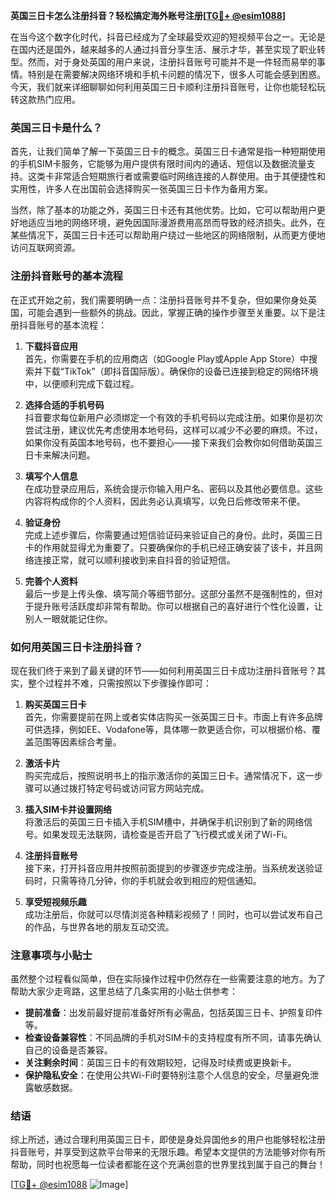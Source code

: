**英国三日卡怎么注册抖音？轻松搞定海外账号注册[[TG💪+ @esim1088](https://t.me/s/esim1088)]**

在当今这个数字化时代，抖音已经成为了全球最受欢迎的短视频平台之一。无论是在国内还是国外，越来越多的人通过抖音分享生活、展示才华，甚至实现了职业转型。然而，对于身处英国的用户来说，注册抖音账号可能并不是一件轻而易举的事情。特别是在需要解决网络环境和手机卡问题的情况下，很多人可能会感到困惑。今天，我们就来详细聊聊如何利用英国三日卡顺利注册抖音账号，让你也能轻松玩转这款热门应用。

### 英国三日卡是什么？

首先，让我们简单了解一下英国三日卡的概念。英国三日卡通常是指一种短期使用的手机SIM卡服务，它能够为用户提供有限时间内的通话、短信以及数据流量支持。这类卡非常适合短期旅行者或需要临时网络连接的人群使用。由于其便捷性和实用性，许多人在出国前会选择购买一张英国三日卡作为备用方案。

当然，除了基本的功能之外，英国三日卡还有其他优势。比如，它可以帮助用户更好地适应当地的网络环境，避免因国际漫游费用高昂而导致的经济损失。此外，在某些情况下，英国三日卡还可以帮助用户绕过一些地区的网络限制，从而更方便地访问互联网资源。

### 注册抖音账号的基本流程

在正式开始之前，我们需要明确一点：注册抖音账号并不复杂，但如果你身处英国，可能会遇到一些额外的挑战。因此，掌握正确的操作步骤至关重要。以下是注册抖音账号的基本流程：

1. **下载抖音应用**  
   首先，你需要在手机的应用商店（如Google Play或Apple App Store）中搜索并下载“TikTok”（即抖音国际版）。确保你的设备已连接到稳定的网络环境中，以便顺利完成下载过程。

2. **选择合适的手机号码**  
   抖音要求每位新用户必须绑定一个有效的手机号码以完成注册。如果你是初次尝试注册，建议优先考虑使用本地号码，这样可以减少不必要的麻烦。不过，如果你没有英国本地号码，也不要担心——接下来我们会教你如何借助英国三日卡来解决问题。

3. **填写个人信息**  
   在成功登录应用后，系统会提示你输入用户名、密码以及其他必要信息。这些内容将构成你的个人资料，因此务必认真填写，以免日后修改带来不便。

4. **验证身份**  
   完成上述步骤后，你需要通过短信验证码来验证自己的身份。此时，英国三日卡的作用就显得尤为重要了。只要确保你的手机已经正确安装了该卡，并且网络连接正常，就可以顺利接收到来自抖音的验证短信。

5. **完善个人资料**  
   最后一步是上传头像、填写简介等细节部分。这部分虽然不是强制性的，但对于提升账号活跃度却非常有帮助。你可以根据自己的喜好进行个性化设置，让别人一眼就能记住你。

### 如何用英国三日卡注册抖音？

现在我们终于来到了最关键的环节——如何利用英国三日卡成功注册抖音账号？其实，整个过程并不难，只需按照以下步骤操作即可：

1. **购买英国三日卡**  
   首先，你需要提前在网上或者实体店购买一张英国三日卡。市面上有许多品牌可供选择，例如EE、Vodafone等，具体哪一款更适合你，可以根据价格、覆盖范围等因素综合考量。

2. **激活卡片**  
   购买完成后，按照说明书上的指示激活你的英国三日卡。通常情况下，这一步骤可以通过拨打特定号码或访问官方网站完成。

3. **插入SIM卡并设置网络**  
   将激活后的英国三日卡插入手机SIM槽中，并确保手机识别到了新的网络信号。如果发现无法联网，请检查是否开启了飞行模式或关闭了Wi-Fi。

4. **注册抖音账号**  
   接下来，打开抖音应用并按照前面提到的步骤逐步完成注册。当系统发送验证码时，只需等待几分钟，你的手机就会收到相应的短信通知。

5. **享受短视频乐趣**  
   成功注册后，你就可以尽情浏览各种精彩视频了！同时，也可以尝试发布自己的作品，与世界各地的朋友互动交流。

### 注意事项与小贴士

虽然整个过程看似简单，但在实际操作过程中仍然存在一些需要注意的地方。为了帮助大家少走弯路，这里总结了几条实用的小贴士供参考：

- **提前准备**：出发前最好提前准备好所有必需品，包括英国三日卡、护照复印件等。
- **检查设备兼容性**：不同品牌的手机对SIM卡的支持程度有所不同，请事先确认自己的设备是否兼容。
- **关注剩余时间**：英国三日卡的有效期较短，记得及时续费或更换新卡。
- **保护隐私安全**：在使用公共Wi-Fi时要特别注意个人信息的安全，尽量避免泄露敏感数据。

### 结语

综上所述，通过合理利用英国三日卡，即使是身处异国他乡的用户也能够轻松注册抖音账号，并享受到这款平台带来的无限乐趣。希望本文提供的方法能够对你有所帮助，同时也祝愿每一位读者都能在这个充满创意的世界里找到属于自己的舞台！

[[TG💪+ @esim1088](https://t.me/s/esim1088) ![Image](https://i.postimg.cc/4NQfJmqS/Snipaste-2025-05-13-00-14-12.png)]